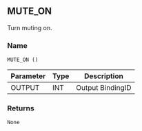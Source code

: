 ## MUTE\_ON

Turn muting on.


### Name

`MUTE_ON ()`


| Parameter | Type | Description      |
| --------- | ---- | ---------------- |
| OUTPUT    | INT  | Output BindingID |


### Returns

`None`